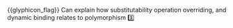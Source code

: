 {{glyphicon_flag}} Can explain how substitutability operation overriding, and dynamic binding relates to polymorphism :three:
